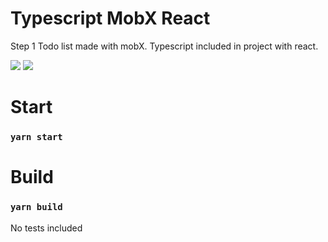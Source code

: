 # Typescript MobX React

Step 1
Todo list made with mobX.
Typescript included in project with react.

<img src="https://www.vectorlogo.zone/logos/typescriptlang/typescriptlang-ar21.svg" />
<img src="https://www.vectorlogo.zone/logos/reactjs/reactjs-ar21.svg" />


# Start
### `yarn start`

# Build
### `yarn build`

No tests included
